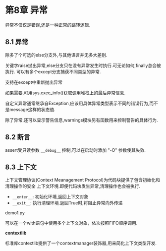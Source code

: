 # 第8章 异常

异常不仅仅是错误,还是一种正常的跳转逻辑.

## 8.1 异常

除多了个可选的else分支外,与其他语言并无多大差别.

关键字raise抛出异常,else分支只在没有异常发生时执行.可无论如何,finally总会被执行.
可以有多个except分支捕获不同类型的异常.

支持在except中重新抛出异常

如果需要,可用sys.exec_info()获取调用堆栈上的最后异常信息.

自定义异常通常继承自Exception,应该用具体异常类型表示不同的错误行为,而不是message这样的状态值.

除了异常,还可以显示警告信息,warnings模块另有函数用来控制警告的具体行为.

## 8.2 断言

assert受只读参数 `__debug__` 控制,可以在启动时添加 "-O" 参数使其失效.

## 8.3 上下文

上下文管理协议(Context Meanagement Protocol)为代码块提供了包含初始化和清理操作的安全
上下文环境.即便代码块发生异常,清理操作也会被执行.

  - `__enter__`: 初始化环境,返回上下文对象
  - `__exit__`: 执行清理环境.返回True时,将阻止异常向外传递

demo1.py

可以在一个with语句中使用多个上下文对象，依次按照FIFO顺序调用.

**contextlib**

标准库contextlib提供了一个contextmanager装饰器,用来简化上下文类型开发.

